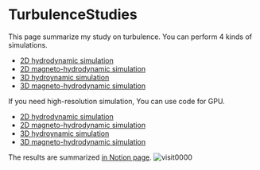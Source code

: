 # TurbulenceStudies
This page summarize my study on turbulence.
You can perform 4 kinds of simulations.

- [2D hydrodynamic simulation](./HYD2D/)
- [2D magneto-hydrodynamic simulation](./MHD2D/)
- [3D hydroynamic simulation](./HYD3D/)
- [3D magneto-hydrodynamic simulation](./MHD3D/)

If you need high-resolution simulation, You can use code for GPU.

- [2D hydrodynamic simulation](./HYD2Dgpu/)
- [2D magneto-hydrodynamic simulation](./MHD2Dgpu/)
- [3D hydroynamic simulation](./HYD3Dgpu/)
- [3D magneto-hydrodynamic simulation](./MHD3Dgpu/)

The results are summarized [in Notion page](https://www.notion.so/Turbulent-Studies-e4836ad642684f8f992d54a1f7e22635).
![visit0000](https://user-images.githubusercontent.com/20675833/202895055-e290bd70-062c-4b84-932d-2f7ab2dbd17e.png)
